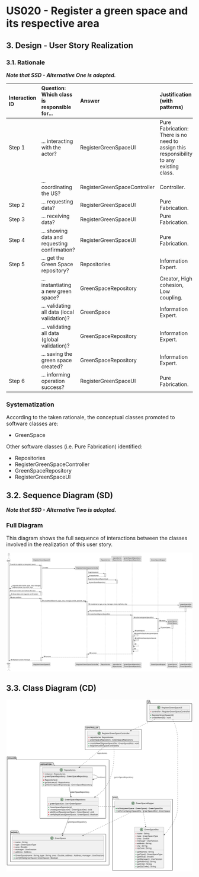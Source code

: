 # US020 - Register a green space and its respective area

## 3. Design - User Story Realization 

### 3.1. Rationale

_**Note that SSD - Alternative One is adopted.**_


| Interaction ID | Question: Which class is responsible for...   | Answer                       | Justification (with patterns)                                                           |
|:---------------|:----------------------------------------------|:-----------------------------|:----------------------------------------------------------------------------------------|
| Step 1         | ... interacting with the actor?               | RegisterGreenSpaceUI         | Pure Fabrication: There is no need to assign this responsibility to any existing class. |
|                | ... coordinating the US?                      | RegisterGreenSpaceController | Controller.                                                                             |
| Step 2         | ... requesting data?                          | RegisterGreenSpaceUI         | Pure Fabrication.                                                                       |
| Step 3         | ... receiving data?                           | RegisterGreenSpaceUI         | Pure Fabrication.                                                                       |
| Step 4         | ... showing data and requesting confirmation? | RegisterGreenSpaceUI         | Pure Fabrication.                                                                       |
| Step 5         | ... get the Green Space repository?           | Repositories                 | Information Expert.                                                                     |
|                | ... instantiating a new green space?          | GreenSpaceRepository         | Creator, High cohesion, Low coupling.                                                   |
|                | ... validating all data (local validation)?   | GreenSpace                   | Information Expert.                                                                     | 
|                | ... validating all data (global validation)?  | GreenSpaceRepository         | Information Expert.                                                                     | 
|                | ... saving the green space created?           | GreenSpaceRepository         | Information Expert.                                                                     |
| Step 6         | ... informing operation success?              | RegisterGreenSpaceUI         | Pure Fabrication.                                                                       |

### Systematization ##

According to the taken rationale, the conceptual classes promoted to software classes are: 

* GreenSpace


Other software classes (i.e. Pure Fabrication) identified: 

* Repositories
* RegisterGreenSpaceController
* GreenSpaceRepository
* RegisterGreenSpaceUI



## 3.2. Sequence Diagram (SD)

_**Note that SSD - Alternative Two is adopted.**_

### Full Diagram

This diagram shows the full sequence of interactions between the classes involved in the realization of this user story.

![Sequence Diagram - Full](svg/us020-sequence-diagram-full.svg)

## 3.3. Class Diagram (CD)

![Class Diagram](svg/us020-class-diagram.svg)